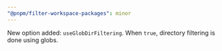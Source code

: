 ```yaml
---
"@pnpm/filter-workspace-packages": minor
---
```


New option added: `useGlobDirFiltering`. When `true`, directory filtering is done using globs.
